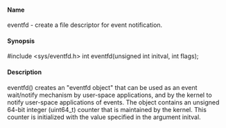 #### Name
eventfd - create a file descriptor for event notification.

#### Synopsis
#include <sys/eventfd.h>
int eventfd(unsigned int initval, int flags);

#### Description
eventfd()  creates  an  "eventfd  object"  that can be used as an event
       wait/notify mechanism by user-space applications, and by the kernel  to
       notify  user-space  applications  of  events.   The  object contains an
       unsigned 64-bit integer (uint64_t) counter that is  maintained  by  the
       kernel.   This  counter  is initialized with the value specified in the
       argument initval.

